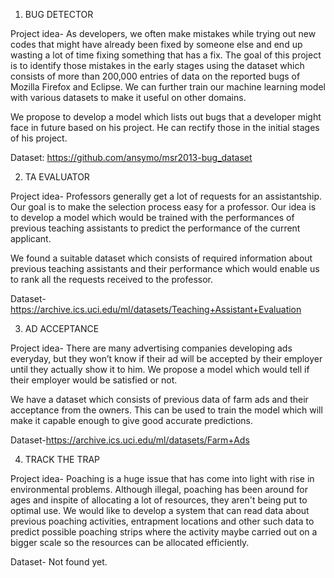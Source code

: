 1. BUG DETECTOR

Project idea- As developers, we often make mistakes while trying out new codes that might have already been fixed by someone else and end up wasting a lot of time fixing something that has a fix. The goal of this project is to identify those mistakes in the early stages using the dataset which consists of more than 200,000 entries of data on the reported bugs of Mozilla Firefox and Eclipse. 
We can further train our machine learning model with various datasets to make it useful on other domains.

We propose to develop a model which lists out bugs that a developer might face in future based on his project. He can rectify those in the initial stages of his project.

Dataset: https://github.com/ansymo/msr2013-bug_dataset


2. TA EVALUATOR

Project idea- Professors generally get a lot of requests for an assistantship. Our goal is to make the selection process easy for a professor. Our idea is to develop a model which would be trained with the performances of previous teaching assistants to predict the performance of the current applicant.

We found a suitable dataset which consists of required information about previous teaching assistants and their performance which would enable us to rank all the requests received to the professor.

Dataset-https://archive.ics.uci.edu/ml/datasets/Teaching+Assistant+Evaluation

3. AD ACCEPTANCE

Project idea- There are many advertising companies developing ads everyday, but they won’t know if their ad will be accepted by their employer until they actually show it to him. We propose a model which would tell if their employer would be satisfied or not.

We have a dataset which consists of previous data of farm ads and their acceptance from the owners. This can be used to train the model which will make it capable enough to give good accurate predictions.

Dataset-https://archive.ics.uci.edu/ml/datasets/Farm+Ads

4. TRACK THE TRAP

Project idea- Poaching is a huge issue that has come into light with rise in environmental problems. Although illegal, poaching has been around for ages and inspite of allocating a lot of resources, they aren't being put to optimal use. We would like to develop a system that can read data about previous poaching activities, entrapment locations and other such data to predict possible poaching strips where the activity maybe carried out on a bigger scale so the resources can be allocated efficiently.

Dataset- Not found yet.
